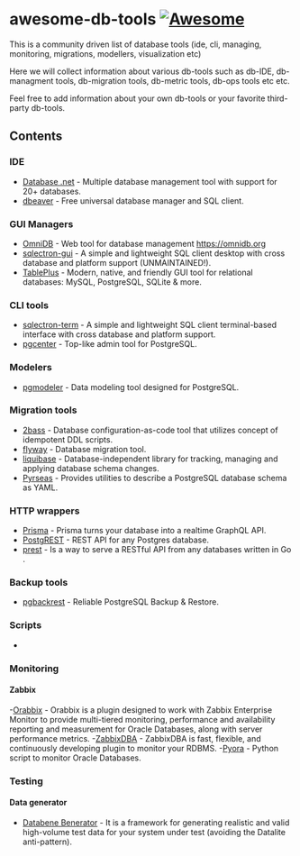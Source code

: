 # awesome-db-tools [![Awesome](https://cdn.rawgit.com/sindresorhus/awesome/d7305f38d29fed78fa85652e3a63e154dd8e8829/media/badge.svg)](https://github.com/sindresorhus/awesome)

This is a community driven list of database tools (ide, cli, managing, monitoring, migrations, modellers, visualization etc)

Here we will collect information about various db-tools such as db-IDE, db-managment tools, db-migration tools, db-metric tools, db-ops tools etc etc.

Feel free to add information about your own db-tools or your favorite third-party db-tools.

## Contents

### IDE
- [Database .net](http://fishcodelib.com/Database.htm) - Multiple database management tool with support for 20+ databases.
- [dbeaver](https://github.com/dbeaver/dbeaver) - Free universal database manager and SQL client.

### GUI Managers
- [OmniDB](https://github.com/OmniDB/OmniDB) - Web tool for database management https://omnidb.org
- [sqlectron-gui](https://github.com/sqlectron/sqlectron-gui) - A simple and lightweight SQL client desktop with cross database and platform support (UNMAINTAINED!).
- [TablePlus](https://github.com/TablePlus/TablePlus) - Modern, native, and friendly GUI tool for relational databases: MySQL, PostgreSQL, SQLite & more.


### CLI tools
- [sqlectron-term](https://github.com/sqlectron/sqlectron-term) - A simple and lightweight SQL client terminal-based interface with cross database and platform support.
- [pgcenter](https://github.com/lesovsky/pgcenter) - Top-like admin tool for PostgreSQL.

### Modelers
- [pgmodeler](https://github.com/pgmodeler/pgmodeler) - Data modeling tool designed for PostgreSQL.

### Migration tools
- [2bass](https://github.com/CourseOrchestra/2bass) - Database configuration-as-code tool that utilizes concept of idempotent DDL scripts.
- [flyway](https://github.com/flyway/flyway) - Database migration tool.
- [liquibase](https://github.com/liquibase/liquibase) - Database-independent library for tracking, managing and applying database schema changes.
- [Pyrseas](https://github.com/perseas/Pyrseas) - Provides utilities to describe a PostgreSQL database schema as YAML.

### HTTP wrappers
- [Prisma](https://github.com/prismagraphql/prisma) -  Prisma turns your database into a realtime GraphQL API.
- [PostgREST](https://github.com/PostgREST/postgrest) - REST API for any Postgres database.
- [prest](https://github.com/prest/prest) - Is a way to serve a RESTful API from any databases written in Go .

### Backup tools
- [pgbackrest](https://github.com/pgbackrest/pgbackrest) - Reliable PostgreSQL Backup & Restore.

### Scripts
-


### Monitoring

#### Zabbix
-[Orabbix](http://www.smartmarmot.com/wiki/index.php?title=Orabbix) - Orabbix is a plugin designed to work with Zabbix Enterprise Monitor to provide multi-tiered monitoring, performance and availability reporting and measurement for Oracle Databases, along with server performance metrics.
-[ZabbixDBA](https://github.com/anetrusov/ZabbixDBA) - ZabbixDBA is fast, flexible, and continuously developing plugin to monitor your RDBMS.
-[Pyora](https://github.com/bicofino/Pyora) - Python script to monitor Oracle Databases.


### Testing

#### Data generator
- [Databene Benerator](http://databene.org/databene-benerator) - It is a framework for generating realistic and valid high-volume test data for your system under test (avoiding the Datalite anti-pattern).
